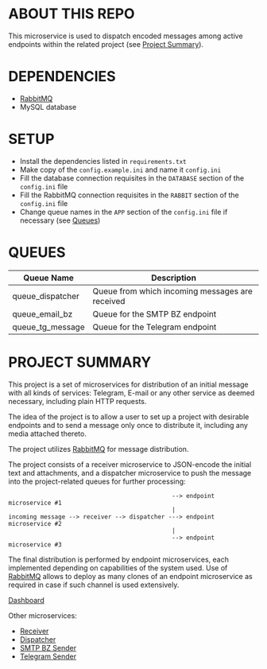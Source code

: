 # ABOUT THIS REPO
This microservice is used to dispatch encoded messages among active endpoints within the related project (see [Project Summary](#project-summary)).

# DEPENDENCIES
- [RabbitMQ](https://www.rabbitmq.com/)
- MySQL database

# SETUP
- Install the dependencies listed in ```requirements.txt```
- Make copy of the ```config.example.ini``` and name it ```config.ini```
- Fill the database connection requisites in the ```DATABASE``` section of the ```config.ini``` file
- Fill the RabbitMQ connection requisites in the ```RABBIT``` section of the ```config.ini``` file 
- Change queue names in the ```APP``` section of the ```config.ini``` file if necessary (see [Queues](#queues))

# QUEUES
| Queue Name       | Description                                     |
|------------------|-------------------------------------------------|
| queue_dispatcher | Queue from which incoming messages are received |
| queue_email_bz   | Queue for the SMTP BZ endpoint                  |
| queue_tg_message | Queue for the Telegram endpoint                 |

# PROJECT SUMMARY
This project is a set of microservices for distribution of an initial message with all kinds of services:
Telegram, E-mail or any other service as deemed necessary, including plain HTTP requests.

The idea of the project is to allow a user to set up a project with desirable endpoints and to send a message only once
to distribute it, including any media attached thereto.

The project utilizes [RabbitMQ](https://www.rabbitmq.com/) for message distribution.

The project consists of a receiver microservice to JSON-encode the initial text and attachments, and a dispatcher microservice to push the message into the project-related queues for further processing:

```
                                              --> endpoint microservice #1
                                              |    
incoming message --> receiver --> dispatcher ---> endpoint microservice #2
                                              |
                                              --> endpoint microservice #3 
```

The final distribution is performed by endpoint microservices, each implemented depending on capabilities of the
system used. Use of [RabbitMQ](https://www.rabbitmq.com/) allows to deploy as many clones of an endpoint microservice as
required in case if such channel is used extensively.

[Dashboard](https://github.com/PythonChoker/broker-admin)

Other microservices:

- [Receiver](https://github.com/PythonChoker/broker-receiver)
- [Dispatcher](https://github.com/PythonChoker/broker-dispatcher)
- [SMTP BZ Sender](https://github.com/PythonChoker/broker-smtp-bz)
- [Telegram Sender](https://github.com/PythonChoker/broker-telegram)